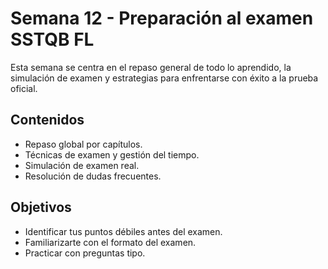 # Semana 12 - Preparación al examen SSTQB FL

Esta semana se centra en el repaso general de todo lo aprendido, la simulación de examen y estrategias para enfrentarse con éxito a la prueba oficial.

## Contenidos

- Repaso global por capítulos.
- Técnicas de examen y gestión del tiempo.
- Simulación de examen real.
- Resolución de dudas frecuentes.

## Objetivos

- Identificar tus puntos débiles antes del examen.
- Familiarizarte con el formato del examen.
- Practicar con preguntas tipo.
